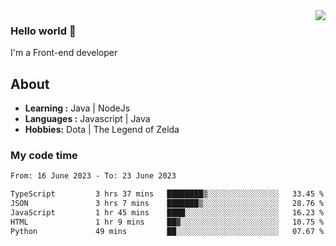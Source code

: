 <img align='right' src="https://github-readme-stats.vercel.app/api?username=jumodada&show_icons=true&theme=vue">

### Hello world 👋

I'm a Front-end developer 
    
## About
-  **Learning :** Java | NodeJs
-  **Languages :** Javascript | Java
-  **Hobbies:** Dota | The Legend of Zelda

### My code time

<!--START_SECTION:waka-->

```txt
From: 16 June 2023 - To: 23 June 2023

TypeScript         3 hrs 37 mins   ████████▒░░░░░░░░░░░░░░░░   33.45 %
JSON               3 hrs 7 mins    ███████▒░░░░░░░░░░░░░░░░░   28.76 %
JavaScript         1 hr 45 mins    ████░░░░░░░░░░░░░░░░░░░░░   16.23 %
HTML               1 hr 9 mins     ██▓░░░░░░░░░░░░░░░░░░░░░░   10.75 %
Python             49 mins         ██░░░░░░░░░░░░░░░░░░░░░░░   07.67 %
```

<!--END_SECTION:waka-->
